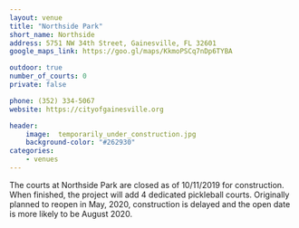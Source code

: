 ```yaml
---
layout: venue
title: "Northside Park"
short_name: Northside
address: 5751 NW 34th Street, Gainesville, FL 32601
google_maps_link: https://goo.gl/maps/KkmoPSCq7nDp6TYBA

outdoor: true
number_of_courts: 0
private: false

phone: (352) 334-5067
website: https://cityofgainesville.org

header:
    image:  temporarily_under_construction.jpg
    background-color: "#262930"
categories:
    - venues
---
```

<!--more-->

The courts at Northside Park are closed as of 10/11/2019 for construction. When finished, the project will add 4 dedicated pickleball courts. Originally planned to reopen in May, 2020, construction is delayed and the open date is more likely to be August 2020.
